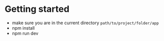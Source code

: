 # Getting started

- make sure you are in the current directory
`path/to/project/folder/app`
- npm install
- npm run dev